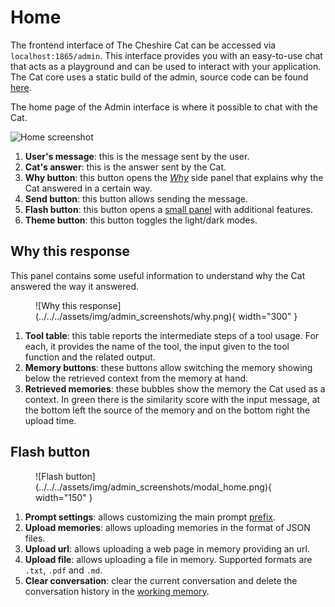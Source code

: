 [//]: # (# &#129526; The Admin Interface)

[//]: # ()
[//]: # (The frontend interface of The Cheshire Cat can be accessed via `localhost:1865/admin`.)

[//]: # (This interface provides users with an easy-to-use chat that acts as a playground and can be used to interact with your application.)

[//]: # (The Cat core uses a static build of the admin, source code can be found [here]&#40;https://github.com/cheshire-cat-ai/admin-vue&#41;.)

[//]: # ()
[//]: # (All the cat's settings are available under this GUI's `Settings` menu.)

# Home

The frontend interface of The Cheshire Cat can be accessed via `localhost:1865/admin`.
This interface provides you with an easy-to-use chat
that acts as a playground and can be used to interact with your application.
The Cat core uses a static build of the admin, 
source code can be found [here](https://github.com/cheshire-cat-ai/admin-vue).

The home page of the Admin interface is where it possible to chat with the Cat.

![Home screenshot](../../../assets/img/admin_screenshots/home.png)

1. **User's message**: this is the message sent by the user.
2. **Cat's answer**: this is the answer sent by the Cat.
3. **Why button**: this button opens the [*Why*](#why-this-response) side panel that explains why the Cat answered in a certain way.
4. **Send button**: this button allows sending the message.
5. **Flash button**: this button opens a [small panel](#flash-button) with additional features.
6. **Theme button**: this button toggles the light/dark modes.

## Why this response

This panel contains some useful information to understand why the Cat answered the way it answered.

[//]: # (<div style="text-align: center;">)

[//]: # (<img src="../../../assets/img/admin_screenshots/why.png" alt="Why this response" height="500">)

[//]: # (</div>)

<figure markdown>
  ![Why this response](../../../assets/img/admin_screenshots/why.png){ width="300" }
</figure>

1. **Tool table**: this table reports the intermediate steps of a tool usage. For each, it provides the name of the tool,
the input given to the tool function and the related output.
2. **Memory buttons**: these buttons allow switching the memory showing below the retrieved context from the memory at hand.
3. **Retrieved memories**: these bubbles show the memory the Cat used as a context. In green there is the similarity score with the input message,
at the bottom left the source of the memory and on the bottom right the upload time.

## Flash button

<figure markdown>
  ![Flash button](../../../assets/img/admin_screenshots/modal_home.png){ width="150" }
</figure>

1. **Prompt settings**: allows customizing the main prompt [prefix](../../../conceptual/prompts/main_prompt.md#prefix).
2. **Upload memories**: allows uploading memories in the format of JSON files.
3. **Upload url**: allows uploading a web page in memory providing an url.
4. **Upload file**: allows uploading a file in memory. Supported formats are `.txt`, `.pdf` and `.md`.
5. **Clear conversation**: clear the current conversation and delete the conversation history in the [working memory](../../../conceptual/memory/working_memory.md).